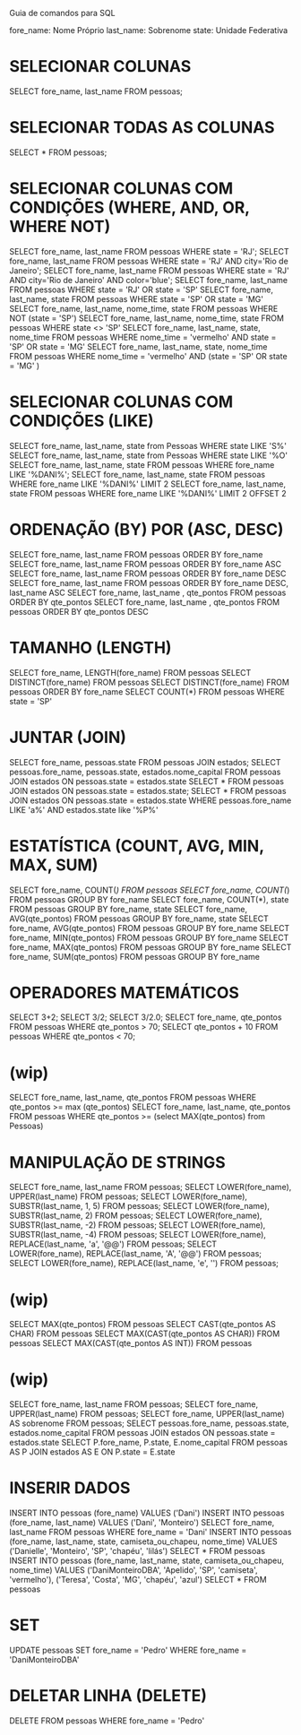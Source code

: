 Guia de comandos para SQL

fore_name: Nome Próprio
last_name: Sobrenome
state: Unidade Federativa

# SELECIONAR COLUNAS
SELECT fore_name, last_name FROM pessoas;

# SELECIONAR TODAS AS COLUNAS
SELECT * FROM pessoas;

# SELECIONAR COLUNAS COM CONDIÇÕES (WHERE, AND, OR, WHERE NOT)
SELECT fore_name, last_name FROM pessoas WHERE state = 'RJ';
SELECT fore_name, last_name FROM pessoas WHERE state = 'RJ' AND city='Rio de Janeiro';
SELECT fore_name, last_name FROM pessoas WHERE state = 'RJ' AND city='Rio de Janeiro' AND color='blue';
SELECT fore_name, last_name FROM pessoas WHERE state = 'RJ' OR state = 'SP'
SELECT fore_name, last_name, state  FROM pessoas WHERE state = 'SP' OR state = 'MG'
SELECT fore_name, last_name, nome_time, state FROM pessoas WHERE NOT (state = 'SP')
SELECT fore_name, last_name, nome_time, state FROM pessoas WHERE state <> 'SP'
SELECT fore_name, last_name, state, nome_time FROM pessoas WHERE nome_time = 'vermelho' AND state = 'SP' OR state = 'MG'
SELECT fore_name, last_name, state, nome_time FROM pessoas WHERE nome_time = 'vermelho' AND (state = 'SP' OR state = 'MG' )

# SELECIONAR COLUNAS COM CONDIÇÕES (LIKE)
SELECT fore_name, last_name, state from Pessoas WHERE state LIKE 'S%'
SELECT fore_name, last_name, state from Pessoas WHERE state LIKE '%O'
SELECT fore_name, last_name, state FROM pessoas WHERE fore_name LIKE '%DANI%';
SELECT fore_name, last_name, state FROM pessoas WHERE fore_name LIKE '%DANI%' LIMIT 2
SELECT fore_name, last_name, state FROM pessoas WHERE fore_name LIKE '%DANI%' LIMIT 2 OFFSET 2

# ORDENAÇÃO (BY) POR (ASC, DESC)
SELECT fore_name, last_name FROM pessoas ORDER BY fore_name
SELECT fore_name, last_name FROM pessoas ORDER BY fore_name ASC
SELECT fore_name, last_name FROM pessoas ORDER BY fore_name DESC
SELECT fore_name, last_name FROM pessoas ORDER BY fore_name DESC, last_name ASC
SELECT fore_name, last_name , qte_pontos FROM pessoas ORDER BY qte_pontos
SELECT fore_name, last_name , qte_pontos FROM pessoas ORDER BY qte_pontos DESC

# TAMANHO (LENGTH)
SELECT fore_name, LENGTH(fore_name) FROM pessoas
SELECT DISTINCT(fore_name) FROM pessoas
SELECT DISTINCT(fore_name) FROM pessoas ORDER BY fore_name
SELECT COUNT(*) FROM pessoas WHERE state = 'SP'

# JUNTAR (JOIN)
SELECT fore_name, pessoas.state FROM pessoas JOIN estados;
SELECT pessoas.fore_name, pessoas.state, estados.nome_capital FROM pessoas JOIN estados ON pessoas.state = estados.state
SELECT * FROM pessoas JOIN estados ON pessoas.state = estados.state;
SELECT * FROM pessoas JOIN estados ON pessoas.state = estados.state WHERE pessoas.fore_name LIKE 'a%' AND estados.state like '%P%'

# ESTATÍSTICA (COUNT, AVG, MIN, MAX, SUM)
SELECT fore_name, COUNT(*) FROM pessoas
SELECT fore_name, COUNT(*) FROM pessoas GROUP BY fore_name
SELECT fore_name, COUNT(*), state FROM pessoas GROUP BY fore_name, state
SELECT fore_name, AVG(qte_pontos) FROM pessoas GROUP BY fore_name, state
SELECT fore_name, AVG(qte_pontos) FROM pessoas GROUP BY fore_name
SELECT fore_name, MIN(qte_pontos) FROM pessoas GROUP BY fore_name
SELECT fore_name, MAX(qte_pontos) FROM pessoas GROUP BY fore_name
SELECT fore_name, SUM(qte_pontos) FROM pessoas GROUP BY fore_name

# OPERADORES MATEMÁTICOS
SELECT 3+2;
SELECT 3/2;
SELECT 3/2.0;
SELECT fore_name, qte_pontos FROM pessoas WHERE qte_pontos > 70;
SELECT qte_pontos + 10 FROM pessoas WHERE qte_pontos < 70;

# (wip)
SELECT fore_name, last_name, qte_pontos FROM pessoas WHERE qte_pontos >= max (qte_pontos)
SELECT fore_name, last_name, qte_pontos FROM pessoas WHERE qte_pontos >= (select MAX(qte_pontos) from Pessoas)

# MANIPULAÇÃO DE STRINGS
SELECT fore_name, last_name FROM pessoas;
SELECT LOWER(fore_name), UPPER(last_name) FROM pessoas;
SELECT LOWER(fore_name), SUBSTR(last_name, 1, 5) FROM pessoas;
SELECT LOWER(fore_name), SUBSTR(last_name, 2) FROM pessoas;
SELECT LOWER(fore_name), SUBSTR(last_name, -2) FROM pessoas;
SELECT LOWER(fore_name), SUBSTR(last_name, -4) FROM pessoas;
SELECT LOWER(fore_name), REPLACE(last_name, 'a', '@@') FROM pessoas;
SELECT LOWER(fore_name), REPLACE(last_name, 'A', '@@') FROM pessoas;
SELECT LOWER(fore_name), REPLACE(last_name, 'e', '') FROM pessoas;

# (wip)
SELECT MAX(qte_pontos) FROM pessoas
SELECT CAST(qte_pontos AS CHAR) FROM pessoas
SELECT MAX(CAST(qte_pontos AS CHAR)) FROM pessoas
SELECT MAX(CAST(qte_pontos AS INT)) FROM pessoas

# (wip)
SELECT fore_name, last_name FROM pessoas;
SELECT fore_name, UPPER(last_name) FROM pessoas;
SELECT fore_name, UPPER(last_name) AS sobrenome FROM pessoas;
SELECT pessoas.fore_name, pessoas.state, estados.nome_capital FROM pessoas JOIN estados ON pessoas.state = estados.state
SELECT P.fore_name, P.state, E.nome_capital FROM pessoas AS P JOIN estados AS E ON P.state = E.state

# INSERIR DADOS
INSERT INTO pessoas (fore_name) VALUES ('Dani')
INSERT INTO pessoas (fore_name, last_name) VALUES ('Dani', 'Monteiro')
SELECT fore_name, last_name FROM pessoas WHERE fore_name = 'Dani'
INSERT INTO pessoas (fore_name, last_name, state, camiseta_ou_chapeu, nome_time) VALUES
('Danielle', 'Monteiro', 'SP', 'chapéu', 'lilás')
SELECT * FROM pessoas
INSERT INTO pessoas (fore_name, last_name, state, camiseta_ou_chapeu, nome_time) VALUES
('DaniMonteiroDBA', 'Apelido', 'SP', 'camiseta', 'vermelho'),
('Teresa', 'Costa', 'MG', 'chapéu', 'azul')
SELECT * FROM pessoas

# SET
UPDATE pessoas SET fore_name = 'Pedro' WHERE fore_name = 'DaniMonteiroDBA'

# DELETAR LINHA (DELETE)
DELETE FROM pessoas WHERE fore_name = 'Pedro'

